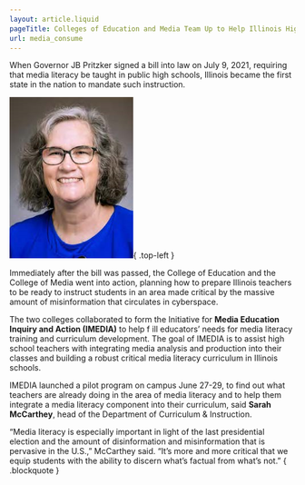 ```yaml
---
layout: article.liquid
pageTitle: Colleges of Education and Media Team Up to Help Illinois High Schoolers Understand the Media They Consume
url: media_consume
---
```

When Governor JB Pritzker signed a bill into law on July 9, 2021, requiring that media literacy be taught in public high schools, Illinois became the first state in the nation to mandate such instruction.

![portrait of Sarah McCarthey](/img/leadership/sarah_mccarthey.png){ .top-left } 

Immediately after the bill was passed, the College of Education and the College of Media went into action, planning how to prepare Illinois teachers to be ready to instruct students in an area made critical by the massive amount of misinformation that circulates in cyberspace.

The two colleges collaborated to form the Initiative for **Media Education Inquiry and Action (IMEDIA)** to help f ill educators’ needs for media literacy training and curriculum development. The goal of IMEDIA is to assist high school teachers with integrating media analysis and production into their classes and building a robust critical media literacy curriculum in Illinois schools.

IMEDIA launched a pilot program on campus June 27-29, to find out what teachers are already doing in the area of media literacy and to help them integrate a media literacy component into their curriculum, said **Sarah McCarthey**, head of the Department of Curriculum & Instruction.

“Media literacy is especially important in light of the last presidential election and the amount of disinformation and misinformation that is pervasive in the U.S.,” McCarthey said. “It’s more and more critical that we equip students with the ability to discern what’s factual from what’s not.” { .blockquote }